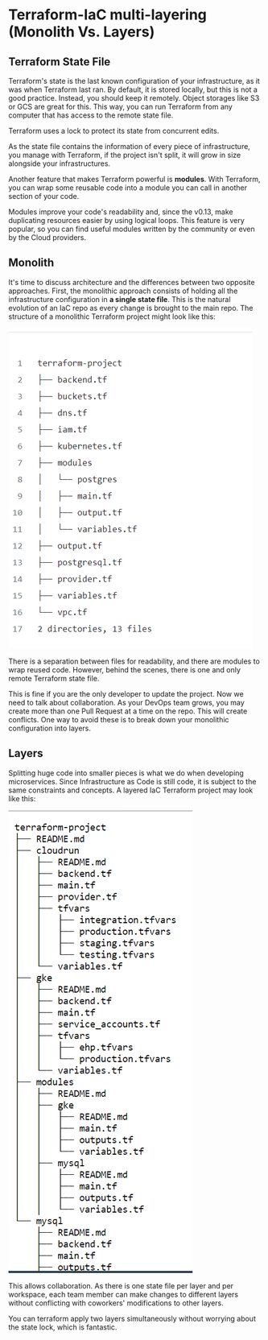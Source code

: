 # Terraform-IaC multi-layering (Monolith Vs. Layers)

## Terraform State File
Terraform's state is the last known configuration of your infrastructure, as it was when Terraform last ran. By default, it is stored locally, but this is not a good practice. Instead, you should keep it remotely. Object storages like S3 or GCS are great for this. This way, you can run Terraform from any computer that has access to the remote state file.

Terraform uses a lock to protect its state from concurrent edits.

As the state file contains the information of every piece of infrastructure, you manage with Terraform, if the project isn't split, it will grow in size alongside your infrastructures.

Another feature that makes Terraform powerful is <b>modules</b>. With Terraform, you can wrap some reusable code into a module you can call in another section of your code.

Modules improve your code's readability and, since the v0.13, make duplicating resources easier by using logical loops. This feature is very popular, so you can find useful modules written by the community or even by the Cloud providers.

## Monolith
It's time to discuss architecture and the differences between two opposite approaches.
First, the monolithic approach consists of holding all the infrastructure configuration in <b>a single state file</b>. This is the natural evolution of an IaC repo as every change is brought to the main repo. The structure of a monolithic Terraform project might look like this:

![](../images/monolith.png)

There is a separation between files for readability, and there are modules to wrap reused code. However, behind the scenes, there is one and only remote Terraform state file.

This is fine if you are the only developer to update the project. Now we need to talk about collaboration. As your DevOps team grows, you may create more than one Pull Request at a time on the repo. This will create conflicts. One way to avoid these is to break down your monolithic configuration into layers.

## Layers
Splitting huge code into smaller pieces is what we do when developing microservices. Since Infrastructure as Code is still code, it is subject to the same constraints and concepts. A layered IaC Terraform project may look like this:

![](../images/layers.png)

This allows collaboration. As there is one state file per layer and per workspace, each team member can make changes to different layers without conflicting with coworkers' modifications to other layers.

You can terraform apply two layers simultaneously without worrying about the state lock, which is fantastic.